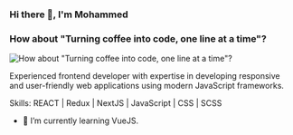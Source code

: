 ### Hi there 👋, I'm Mohammed
### How about "Turning coffee into code, one line at a time"?
![How about "Turning coffee into code, one line at a time"?](https://media.licdn.com/dms/image/D5616AQHXRHAxtpAAjw/profile-displaybackgroundimage-shrink_350_1400/0/1667441141691?e=1683763200&v=beta&t=cfUm3TCPnxuhrOQPny-gSh9u0PYojXeXgqmY5bV6ucY)

Experienced frontend developer with expertise in developing responsive and user-friendly web applications using modern JavaScript frameworks.

Skills: REACT | Redux | NextJS | JavaScript | CSS | SCSS 

- 🔭 I’m currently learning VueJS.




